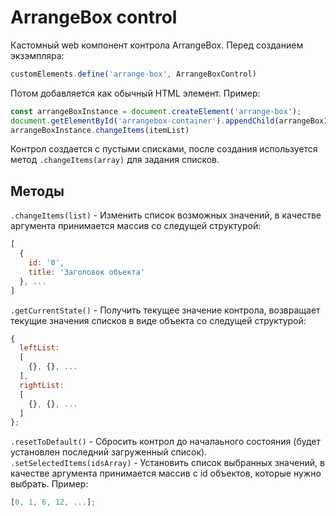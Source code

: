 <h1>ArrangeBox control</h1>
<p>Кастомный web компонент контрола ArrangeBox.
Перед созданием экзэмпляра:
  
```javascript
customElements.define('arrange-box', ArrangeBoxControl)
```
  
Потом добавляется как обычный HTML элемент. Пример:
```javascript
const arrangeBoxInstance = document.createElement('arrange-box');
document.getElementById('arrangebox-container').appendChild(arrangeBoxInstance);
arrangeBoxInstance.changeItems(itemList)
```
Контрол создается с пустыми списками, после создания используется метод <code>.changeItems(array)</code> для задания списков.
</p>
<h2>Методы</h2>
<code>.changeItems(list)</code> - Изменить список возможных значений, в качестве аргумента принимается массив со следущей структурой:

```javascript
[
  {
    id: '0',
    title: 'Заголовок объекта'
  }, ...
]
```
<code>.getCurrentState()</code> - Получить текущее значение контрола, возвращает текущие значения списков в виде объекта со следущей структурой:

```javascript
{
  leftList:
  [
    {}, {}, ...
  ],
  rightList:
  [
    {}, {}, ...
  ]  
};
```
<code>.resetToDefault()</code> - Сбросить контрол до началаьного состояния (будет установлен последний загруженный список).  
<code>.setSelectedItems(idsArray)</code> - Установить список выбранных значений, в качестве аргумента принимается массив с id объектов, которые нужно выбрать. Пример:

```javascript
[0, 1, 6, 12, ...];
```
